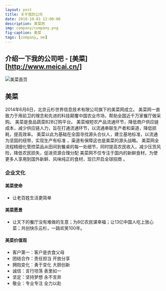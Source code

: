 ```yaml
---
layout: post
title: 关于我的公司
date: 2018-10-01 12:00:00
description: 美菜网
img: company/company.png
fig-caption: 美菜
tags: [company, me]
---
```


## 介绍一下我的公司吧 - [美菜][http://www.meicai.cn/]
![美菜首页]({{site.baseurl}}/assets/img/company/company_index.png)

## 美菜
2014年6月6日，北京云杉世界信息技术有限公司旗下的美菜网成立。
美菜网一直致力于用前卫的理念和先进的科技颠覆中国农业市场，帮助全国近千万家餐厅做采购。
美菜是食品蔬菜B2B订购平台。
美菜缩短农产品流通环节，降低商户供应链成本，减少供应链人力，旨在打通流通环节，以流通串联生产者和渠道，降低损耗，提高效率。 
美菜以此为基础在全国寻找源头合伙人，建立基地标准，以流通为坚固的纽带，实现生产有标准 ，渠道有保障这也是美菜的源头战略。
美菜网全流程精细化管控菜品从田间到餐桌的每一处细节，同时提高农民收入，减少压货风险，降低农民损失，促进资源合理分配
美菜网不仅专注于国内的新鲜食材，为使更多人享用到国外新鲜、风味纯正的食材，现已开启全球招商 。

### 企业文化
#### 美菜使命
* 让老百姓生活更简单
#### 美菜愿景
* 让天下的餐厅没有难做的生意；为8亿农民谋幸福；让13亿中国人吃上放心菜；共创快乐云杉，一路欢笑100年。
#### 美菜价值观
* 客户第一：客户是衣食父母
* 团结合作：责任担当 开放分享
* 拥抱变化：勇于变化 大胆创新
* 诚信：言行坦荡 表里如一
* 坚定：坚持梦想 永不言弃
* 敬业：专业专注 全力以赴